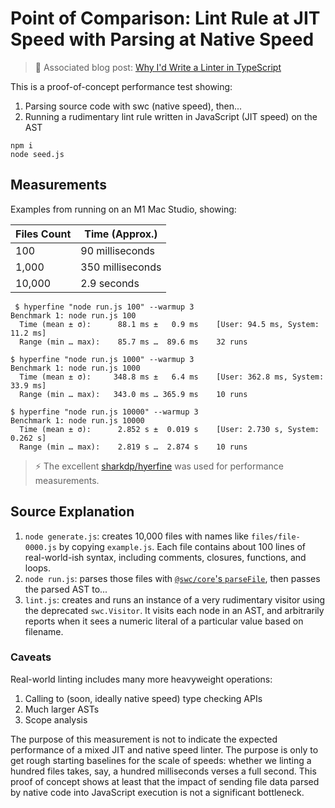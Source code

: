 # Point of Comparison: Lint Rule at JIT Speed with Parsing at Native Speed

> 📝 Associated blog post: [Why I'd Write a Linter in TypeScript](https://joshuakgoldberg.com/blog/why-id-write-a-linter-in-typescript)

This is a proof-of-concept performance test showing:

1. Parsing source code with swc (native speed), then...
2. Running a rudimentary lint rule written in JavaScript (JIT speed) on the AST

```shell
npm i
node seed.js
```

## Measurements

Examples from running on an M1 Mac Studio, showing:

| Files Count | Time (Approx.)   |
| ----------- | ---------------- |
| 100         | 90 milliseconds  |
| 1,000       | 350 milliseconds |
| 10,000      | 2.9 seconds      |

```plaintext
 $ hyperfine "node run.js 100" --warmup 3 
Benchmark 1: node run.js 100
  Time (mean ± σ):      88.1 ms ±   0.9 ms    [User: 94.5 ms, System: 11.2 ms]
  Range (min … max):    85.7 ms …  89.6 ms    32 runs
```

```plaintext
$ hyperfine "node run.js 1000" --warmup 3 
Benchmark 1: node run.js 1000
  Time (mean ± σ):     348.8 ms ±   6.4 ms    [User: 362.8 ms, System: 33.9 ms]
  Range (min … max):   343.0 ms … 365.9 ms    10 runs
```

```plaintext
$ hyperfine "node run.js 10000" --warmup 3
Benchmark 1: node run.js 10000
  Time (mean ± σ):      2.852 s ±  0.019 s    [User: 2.730 s, System: 0.262 s]
  Range (min … max):    2.819 s …  2.874 s    10 runs
```

> ⚡️ The excellent [sharkdp/hyerfine](https://github.com/sharkdp/hyperfine) was used for performance measurements.

## Source Explanation

1. `node generate.js`: creates 10,000 files with names like `files/file-0000.js` by copying `example.js`.
   Each file contains about 100 lines of real-world-ish syntax, including comments, closures, functions, and loops.
2. `node run.js`: parses those files with [`@swc/core`'s `parseFile`](https://swc.rs/docs/usage/core#parsefile), then passes the parsed AST to...
3. `lint.js`: creates and runs an instance of a very rudimentary visitor using the deprecated `swc.Visitor`.
   It visits each node in an AST, and arbitrarily reports when it sees a numeric literal of a particular value based on filename.

### Caveats

Real-world linting includes many more heavyweight operations:

1. Calling to (soon, ideally native speed) type checking APIs
2. Much larger ASTs
3. Scope analysis

The purpose of this measurement is not to indicate the expected performance of a mixed JIT and native speed linter.
The purpose is only to get rough starting baselines for the scale of speeds: whether we linting a hundred files takes, say, a hundred milliseconds verses a full second.
This proof of concept shows at least that the impact of sending file data parsed by native code into JavaScript execution is not a significant bottleneck.
